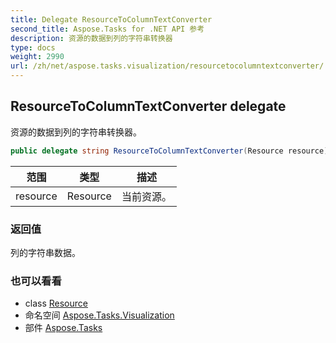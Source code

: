 ```yaml
---
title: Delegate ResourceToColumnTextConverter
second_title: Aspose.Tasks for .NET API 参考
description: 资源的数据到列的字符串转换器
type: docs
weight: 2990
url: /zh/net/aspose.tasks.visualization/resourcetocolumntextconverter/
---
```

## ResourceToColumnTextConverter delegate

资源的数据到列的字符串转换器。

```csharp
public delegate string ResourceToColumnTextConverter(Resource resource);
```

| 范围 | 类型 | 描述 |
| --- | --- | --- |
| resource | Resource | 当前资源。 |

### 返回值

列的字符串数据。

### 也可以看看

* class [Resource](../../aspose.tasks/resource/)
* 命名空间 [Aspose.Tasks.Visualization](../../aspose.tasks.visualization/)
* 部件 [Aspose.Tasks](../../)


